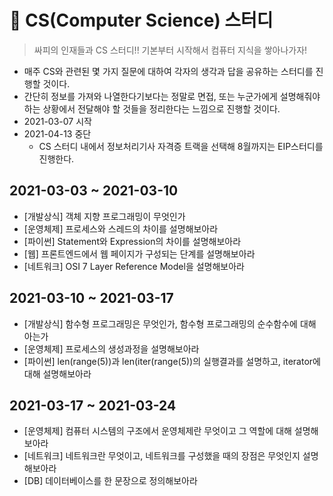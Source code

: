 # 📘 CS(Computer Science) 스터디

> 싸피의 인재들과 CS 스터디!! 기본부터 시작해서 컴퓨터 지식을 쌓아나가자!

+ 매주 CS와 관련된 몇 가지 질문에 대하여 각자의 생각과 답을 공유하는 스터디를 진행할 것이다.
+ 간단히 정보를 가져와 나열한다기보다는 정말로 면접, 또는 누군가에게 설명해줘야 하는 상황에서 전달해야 할 것들을 정리한다는 느낌으로 진행할 것이다.
+ 2021-03-07 시작
+ 2021-04-13 중단
  + CS 스터디 내에서 정보처리기사 자격증 트랙을 선택해 8월까지는 EIP스터디를 진행한다.



## 2021-03-03 ~ 2021-03-10

+ [개발상식] 객체 지향 프로그래밍이 무엇인가
+ [운영체제] 프로세스와 스레드의 차이를 설명해보아라
+ [파이썬] Statement와 Expression의 차이를 설명해보아라
+ [웹] 프론트엔드에서 웹 페이지가 구성되는 단계를 설명해보아라
+ [네트워크] OSI 7 Layer Reference Model을 설명해보아라



## 2021-03-10 ~ 2021-03-17

+ [개발상식] 함수형 프로그래밍은 무엇인가, 함수형 프로그래밍의 순수함수에 대해 아는가
+ [운영체제] 프로세스의 생성과정을 설명해보아라
+ [파이썬] len(range(5))과 len(iter(range(5))의 실행결과를 설명하고, iterator에 대해 설명해보아라



## 2021-03-17 ~ 2021-03-24

+ [운영체제] 컴퓨터 시스템의 구조에서 운영체제란 무엇이고 그 역할에 대해 설명해보아라 
+ [네트워크] 네트워크란 무엇이고, 네트워크를 구성했을 때의 장점은 무엇인지 설명해보아라
+ [DB] 데이터베이스를 한 문장으로 정의해보아라

